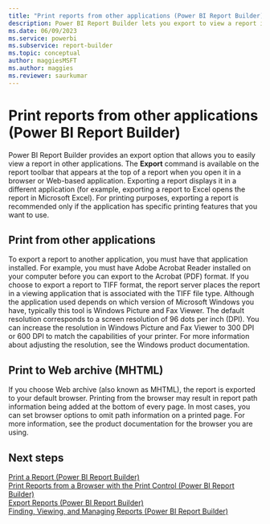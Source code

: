 ```yaml
---
title: "Print reports from other applications (Power BI Report Builder) | Microsoft Docs"
description: Power BI Report Builder lets you export to view a report in other applications. For printing, export a report if the application has print features that you want to use.
ms.date: 06/09/2023
ms.service: powerbi
ms.subservice: report-builder
ms.topic: conceptual
author: maggiesMSFT
ms.author: maggies
ms.reviewer: saurkumar
---
```

# Print reports from other applications (Power BI Report Builder)
  Power BI Report Builder provides an export option that allows you to easily view a report in other applications. The **Export** command is available on the report toolbar that appears at the top of a report when you open it in a browser or Web-based application. Exporting a report displays it in a different application (for example, exporting a report to Excel opens the report in Microsoft Excel). For printing purposes, exporting a report is recommended only if the application has specific printing features that you want to use.  

## Print from other applications

 To export a report to another application, you must have that application installed. For example, you must have Adobe Acrobat Reader installed on your computer before you can export to the Acrobat (PDF) format. If you choose to export a report to TIFF format, the report server places the report in a viewing application that is associated with the TIFF file type. Although the application used depends on which version of Microsoft Windows you have, typically this tool is Windows Picture and Fax Viewer. The default resolution corresponds to a screen resolution of 96 dots per inch (DPI). You can increase the resolution in Windows Picture and Fax Viewer to 300 DPI or 600 DPI to match the capabilities of your printer. For more information about adjusting the resolution, see the Windows product documentation.  

## Print to Web archive (MHTML)

 If you choose Web archive (also known as MHTML), the report is exported to your default browser. Printing from the browser may result in report path information being added at the bottom of every page. In most cases, you can set browser options to omit path information on a printed page. For more information, see the product documentation for the browser you are using.  
   
  
## Next steps  
 [Print a Report &#40;Power BI Report Builder&#41;](/sql/reporting-services/report-builder/print-a-report-report-builder-and-ssrs)   
 [Print Reports from a Browser with the Print Control &#40;Power BI Report Builder&#41;](/sql/reporting-services/report-builder/print-reports-from-a-browser-with-the-print-control-report-builder-and-ssrs)   
 [Export Reports &#40;Power BI Report Builder&#41;](/sql/reporting-services/report-builder/export-reports-report-builder-and-ssrs)   
 [Finding, Viewing, and Managing Reports &#40;Power BI Report Builder&#41;](/sql/reporting-services/report-builder/finding-viewing-and-managing-reports-report-builder-and-ssrs)  
  
